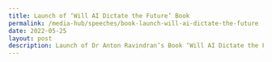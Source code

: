 ```yaml
---
title: Launch of ‘Will AI Dictate the Future’ Book
permalink: /media-hub/speeches/book-launch-will-ai-dictate-the-future
date: 2022-05-25
layout: post
description: Launch of Dr Anton Ravindran’s Book ‘Will AI Dictate the Future’
---
```

